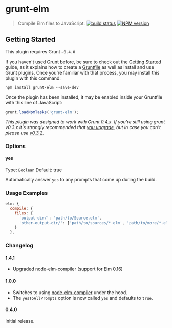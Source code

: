 # grunt-elm
> Compile Elm files to JavaScript. [![build status][1]][2] [![NPM version][3]][4]

## Getting Started

This plugin requires Grunt `~0.4.0`

If you haven't used [Grunt](http://gruntjs.com/) before, be sure to check out the [Getting Started](http://gruntjs.com/getting-started) guide, as it explains how to create a [Gruntfile](http://gruntjs.com/sample-gruntfile) as well as install and use Grunt plugins. Once you're familiar with that process, you may install this plugin with this command:

```shell
npm install grunt-elm --save-dev
```

Once the plugin has been installed, it may be enabled inside your Gruntfile with this line of JavaScript:

```js
grunt.loadNpmTasks('grunt-elm');
```

*This plugin was designed to work with Grunt 0.4.x. If you're still using grunt v0.3.x it's strongly recommended that [you upgrade](http://gruntjs.com/upgrading-from-0.3-to-0.4), but in case you can't please use [v0.3.2](https://github.com/gruntjs/grunt-contrib-coffee/tree/grunt-0.3-stable).*

### Options

#### yes
Type: `Boolean`
Default: true

Automatically answer `yes` to any prompts that come up during the build.

### Usage Examples

```js
elm: {
  compile: {
    files: {
      'output-dir/': 'path/to/Source.elm',
      'other-output-dir/': ['path/to/sources/*.elm', 'path/to/more/*.elm']
    }
  },
```

### Changelog

#### 1.4.1

* Upgraded node-elm-compiler (support for Elm 0.16)

#### 1.0.0

* Switches to using [node-elm-compiler](https://github.com/rtfeldman/node-elm-compiler) under the hood.
* The `yesToAllPrompts` option is now called `yes` and defaults to `true`.

#### 0.4.0

Initial release.

[1]: https://secure.travis-ci.org/rtfeldman/grunt-elm.svg
[2]: https://travis-ci.org/rtfeldman/grunt-elm
[3]: https://badge.fury.io/js/grunt-elm.svg
[4]: https://badge.fury.io/js/grunt-elm
